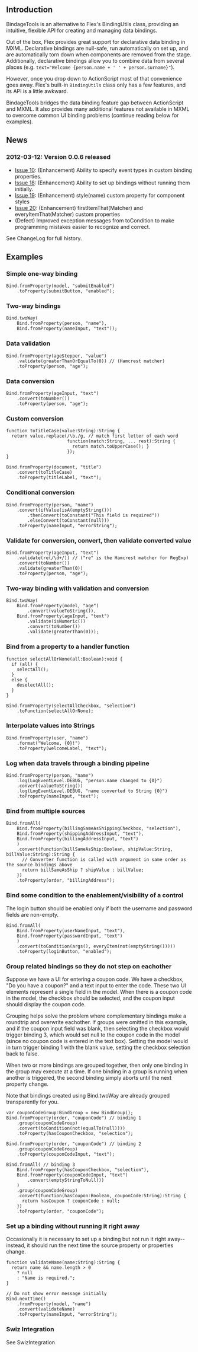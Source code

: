 ## Introduction ##

BindageTools is an alternative to Flex's BindingUtils class, providing an intuitive, flexible API for creating and managing data bindings.

Out of the box, Flex provides great support for declarative data binding in MXML. Declarative bindings are null-safe, run automatically on set up, and are automatically torn down when components are removed from the stage. Additionally, declarative bindings allow you to combine data from several places (e.g. `text="Welcome {person.name + ' ' + person.surname}"`).

However, once you drop down to ActionScript most of that convenience goes away. Flex's built-in `BindingUtils` class only has a few features, and its API is a little awkward.

BindageTools bridges the data binding feature gap between ActionScript and MXML. It also provides many additional features not available in MXML to overcome common UI binding problems (continue reading below for examples).

## News ##

### 2012-03-12: Version 0.0.6 released ###

  * [Issue 10](https://code.google.com/p/bindage-tools/issues/detail?id=10): (Enhancement) Ability to specify event types in custom binding properties.
  * [Issue 18](https://code.google.com/p/bindage-tools/issues/detail?id=18): (Enhancement) Ability to set up bindings without running them initially.
  * [Issue 19](https://code.google.com/p/bindage-tools/issues/detail?id=19): (Enhancement) style(name) custom property for component styles
  * [Issue 20](https://code.google.com/p/bindage-tools/issues/detail?id=20): (Enhancement) firstItemThat(Matcher) and everyItemThat(Matcher) custom properties
  * (Defect) Improved exception messages from toCondition to make programming mistakes easier to recognize and correct.

See ChangeLog for full history.

## Examples ##

### Simple one-way binding ###

```
Bind.fromProperty(model, "submitEnabled")
    .toProperty(submitButton, "enabled");
```

### Two-way bindings ###

```
Bind.twoWay(
    Bind.fromProperty(person, "name"),
    Bind.fromProperty(nameInput, "text"));
```

### Data validation ###

```
Bind.fromProperty(ageStepper, "value")
    .validate(greaterThanOrEqualTo(0)) // (Hamcrest matcher)
    .toProperty(person, "age");
```

### Data conversion ###

```
Bind.fromProperty(ageInput, "text")
    .convert(toNumber())
    .toProperty(person, "age");
```

### Custom conversion ###

```
function toTitleCase(value:String):String {
  return value.replace(/\b./g, // match first letter of each word
                       function(match:String, ... rest):String {
                         return match.toUpperCase(); }
                       });
}

Bind.fromProperty(document, "title")
    .convert(toTitleCase)
    .toProperty(titleLabel, "text");
```

### Conditional conversion ###

```
Bind.fromProperty(person, "name")
    .convert(ifValue(isA(emptyString()))
        .thenConvert(toConstant("This field is required"))
        .elseConvert(toConstant(null)))
    .toProperty(nameInput, "errorString");
```

### Validate for conversion, convert, then validate converted value ###

```
Bind.fromProperty(ageInput, "text")
    .validate(re(/\d+/)) // ("re" is the Hamcrest matcher for RegExp)
    .convert(toNumber())
    .validate(greaterThan(0))
    .toProperty(person, "age");
```

### Two-way binding with validation and conversion ###

```
Bind.twoWay(
    Bind.fromProperty(model, "age")
        .convert(valueToString()),
    Bind.fromProperty(ageInput, "text")
        .validate(isNumeric())
        .convert(toNumber())
        .validate(greaterThan(0)));
```

### Bind from a property to a handler function ###

```
function selectAllOrNone(all:Boolean):void {
  if (all) {
    selectAll();
  }
  else {
    deselectAll();
  }
}
 
Bind.fromProperty(selectAllCheckbox, "selection")
    .toFunction(selectAllOrNone);
```

### Interpolate values into Strings ###

```
Bind.fromProperty(user, "name")
    .format("Welcome, {0}!")
    .toProperty(welcomeLabel, "text");
```

### Log when data travels through a binding pipeline ###

```
Bind.fromProperty(person, "name")
    .log(LogEventLevel.DEBUG, "person.name changed to {0}")
    .convert(valueToString())
    .log(LogEventLevel.DEBUG, "name converted to String {0}")
    .toProperty(nameInput, "text");
```

### Bind from multiple sources ###

```
Bind.fromAll(
    Bind.fromProperty(billingSameAsShippingCheckbox, "selection"),
    Bind.fromProperty(shippingAddressInput, "text"),
    Bind.fromProperty(billingAddressInput, "text")
    )
    .convert(function(billSameAsShip:Boolean, shipValue:String, billValue:String):String {
      // Converter function is called with argument in same order as the source bindings above
      return billSameAsShip ? shipValue : billValue;
    })
    .toProperty(order, "billingAddress");
```

### Bind some condition to the enablement/visibility of a control ###

The login button should be enabled only if both the username and password fields are non-empty.

```
Bind.fromAll(
    Bind.fromProperty(userNameInput, "text"),
    Bind.fromProperty(passwordInput, "text")
    )
    .convert(toCondition(args(), everyItem(not(emptyString()))))
    .toProperty(loginButton, "enabled");
```

### Group related bindings so they do not step on eachother ###

Suppose we have a UI for entering a coupon code. We have a checkbox, "Do you have a coupon?" and a text input to enter the code. These two UI elements represent a single field in the model.
When there is a coupon code in the model, the checkbox should be selected, and the coupon input should display the coupon code.

Grouping helps solve the problem where complementary bindings make a roundtrip and overwrite eachother. If groups were omitted in this example, and if the coupon input field was blank, then selecting the checkbox would trigger binding 3, which would set null to the coupon code in the model (since no coupon code is entered in the text box). Setting the model would in turn trigger binding 1 with the blank value, setting the checkbox selection back to false.

When two or more bindings are grouped together, then only one binding in the group may execute at a time. If one binding in a group is running when another is triggered, the second binding simply aborts until the next property change.

Note that bindings created using Bind.twoWay are already grouped transparently for you.

```
var couponCodeGroup:BindGroup = new BindGroup();
Bind.fromProperty(order, "couponCode") // binding 1
    .group(couponCodeGroup)
    .convert(toCondition(not(equalTo(null))))
    .toProperty(hasCouponCheckbox, "selection");
 
Bind.fromProperty(order, "couponCode") // binding 2
    .group(couponCodeGroup)
    .toProperty(couponCodeInput, "text");
 
Bind.fromAll( // binding 3
    Bind.fromProperty(hasCouponCheckbox, "selection"),
    Bind.fromProperty(couponCodeInput, "text")
        .convert(emptyStringToNull())
    )
    .group(couponCodeGroup)
    .convert(function(hasCoupon:Boolean, couponCode:String):String {
      return hasCoupon ? couponCode : null;
    })
    .toProperty(order, "couponCode");
```

### Set up a binding without running it right away ###

Occasionally it is necessary to set up a binding but not run it right away--instead, it should run the next time the source property or properties change.

```
function validateName(name:String):String {
  return name && name.length > 0
    ? null
    : "Name is required.";
}

// Do not show error message initially
Bind.nextTime()
    .fromProperty(model, "name")
    .convert(validateName)
    .toProperty(nameInput, "errorString");
```

### Swiz Integration ###

See SwizIntegration